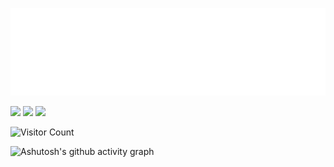 
![Hello](docs/hello.svg)



<img src="https://img.shields.io/badge/-HTML5-E34F26?style=flat-square&logo=html5&logoColor=white" /> <img src="https://img.shields.io/badge/-CSS3-1572B6?style=flat-square&logo=css3" /> <img src="https://img.shields.io/badge/-JavaScript-oringe?style=flat-square&logo=javascript" />   

![Visitor Count](https://profile-counter.glitch.me/cwlum/count.svg)

![Ashutosh's github activity graph](https://github-readme-activity-graph.vercel.app/graph?username=cwlum&theme=react-dark)
